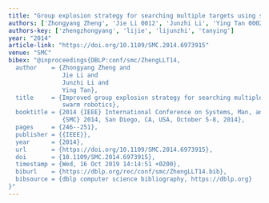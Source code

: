```yaml
---
title: "Group explosion strategy for searching multiple targets using swarm robotic"
authors: ['Zhongyang Zheng', 'Jie Li 0012', 'Junzhi Li', 'Ying Tan 0002']
authors-key: ['zhengzhongyang', 'lijie', 'lijunzhi', 'tanying']
year: "2014"
article-link: "https://doi.org/10.1109/SMC.2014.6973915"
venue: "SMC"
bibex: "@inproceedings{DBLP:conf/smc/ZhengLLT14,
  author    = {Zhongyang Zheng and
               Jie Li and
               Junzhi Li and
               Ying Tan},
  title     = {Improved group explosion strategy for searching multiple targets using
               swarm robotics},
  booktitle = {2014 {IEEE} International Conference on Systems, Man, and Cybernetics,
               {SMC} 2014, San Diego, CA, USA, October 5-8, 2014},
  pages     = {246--251},
  publisher = {{IEEE}},
  year      = {2014},
  url       = {https://doi.org/10.1109/SMC.2014.6973915},
  doi       = {10.1109/SMC.2014.6973915},
  timestamp = {Wed, 16 Oct 2019 14:14:51 +0200},
  biburl    = {https://dblp.org/rec/conf/smc/ZhengLLT14.bib},
  bibsource = {dblp computer science bibliography, https://dblp.org}
}"
---
```


